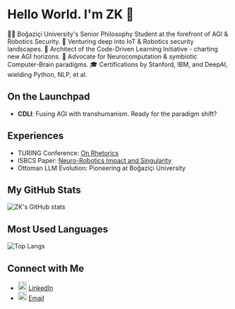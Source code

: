 # Hello World. I'm ZK 👋

👨‍💻 Boğaziçi University's Senior Philosophy Student at the forefront of AGI & Robotics Security.
🔐 Venturing deep into IoT & Robotics security landscapes.
🤖 Architect of the Code-Driven Learning Initiative - charting new AGI horizons.
🌱 Advocate for Neurocomputation & symbiotic Computer-Brain paradigms.
🎓 Certifications by Stanford, IBM, and DeepAI, wielding Python, NLP, et al.

## On the Launchpad
- **CDLI**: Fusing AGI with transhumanism. Ready for the paradigm shift?

## Experiences
- TURING Conference: [On Rhetorics](https://youtu.be/Uji9Ntt8QOs?si=q34EbCgZcr8ORNWS)
- ISBCS Paper: [Neuro-Robotics Impact and Singularity](https://www.researchgate.net/publication/369908109_On_the_Edge_of_Cognitive_Revolution_The_Impact_of_Neuro-Robotics_on_Mind_and_Singularity)
- Ottoman LLM Evolution: Pioneering at Boğaziçi University

## My GitHub Stats
![ZK's GitHub stats](https://github-readme-stats.vercel.app/api?username=rekurrenzk&show_icons=true&theme=merko&include_all_commits=true)

## Most Used Languages
![Top Langs](https://github-readme-stats.vercel.app/api/top-langs/?username=rekurrenzk&layout=compact&theme=radical)


## Connect with Me
- <img src="some-linkedin-icon-url" width="20"/> [LinkedIn](https://www.linkedin.com/in/rekurrenzk/)
- <img src="some-email-icon-url" width="20"/> [Email](mailto:felixfelicies@protonmail.ch)

